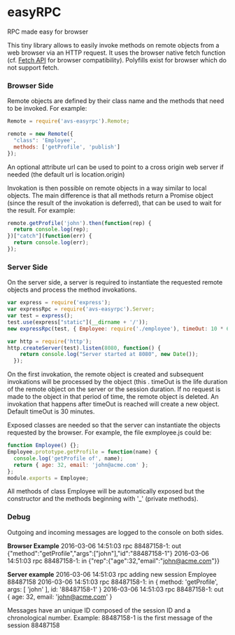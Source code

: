 # easyRPC
RPC made easy for browser

This tiny library allows to easily invoke methods on remote objects from a web browser via an HTTP request. It uses the browser native fetch function (cf. [Fetch API](https://developer.mozilla.org/en/docs/Web/API/Fetch_API "Fetch API") for browser compatibility). Polyfills exist for browser which do not support fetch.

### Browser Side
Remote objects are defined by their class name and the methods that need to be invoked. For example:

```javascript
Remote = require('avs-easyrpc').Remote;

remote = new Remote({
  "class": 'Employee',
  methods: ['getProfile', 'publish']
});
```
An optional attribute url can be used to point to a cross origin web server if needed (the default url is location.origin)

Invokation is then possible on remote objects in a way similar to local objects. The main difference is that all methods return a Promise object (since the result of the invokation is deferred), that can be used to wait for the result. For example:

```javascript
remote.getProfile('john').then(function(rep) {
  return console.log(rep);
})["catch"](function(err) {
  return console.log(err);
});
```
### Server Side
On the server side, a server is required to instantiate the requested remote objects and process the method invokations.

```javascript
var express = require('express');
var expressRpc = require('avs-easyrpc').Server;
var test = express();
test.use(express["static"](__dirname + '/'));
new expressRpc(test, { Employee: require('./employee'), timeOut: 10 * 60 * 1000 });

var http = require('http');
http.createServer(test).listen(8080, function() {
    return console.log("Server started at 8080", new Date());
  });
```  
On the first invokation, the remote object is created and subsequent invokations will be processed by the object (this .
timeOut is the life duration of the remote object on the server or the session duration. If no request is made to the object in that period of time, the remote object is deleted. An invokation that happens after timeOut is reached will create a new object. Default timeOut is 30 minutes.

Exposed classes are needed so that the server can instantiate the objects requested by the browser. For example, the file exmployee.js could be:

```javascript
function Employee() {};
Employee.prototype.getProfile = function(name) {
  console.log('getProfile of', name);
  return { age: 32, email: 'john@acme.com' };
};
module.exports = Employee;
```
All methods of class Employee will be automatically exposed but the constructor and the methods beginning with '_' (private methods).

### Debug
Outgoing and incoming messages are logged to the console on both sides.

**Browser Example**
2016-03-06 14:51:03 rpc 88487158-1: out {"method":"getProfile","args":["john"],"id":"88487158-1"}
2016-03-06 14:51:03 rpc 88487158-1: in {"rep":{"age":32,"email":"john@acme.com"}}

**Server example**
2016-03-06 14:51:03 rpc adding new session Employee 88487158
2016-03-06 14:51:03 rpc 88487158-1: in { method: 'getProfile', args: [ 'john' ], id: '88487158-1' }
2016-03-06 14:51:03 rpc 88487158-1: out { age: 32, email: 'john@acme.com' }

Messages have an unique ID composed of the session ID and a chronological number. Example: 88487158-1 is the first message of the session 88487158



